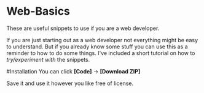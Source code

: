 # Web-Basics
These are useful snippets to use if you are a web developer.

If you are just starting out as a web developer not everything might be easy to understand.
But if you already know some stuff you can use this as a reminder to how to do some things.
I've included a short tutorial on how to _try/experiment with_ the snippets.

#Installation
You can click **[Code]** -> **[Download ZIP]**

Save it and use it however you like free of license.

